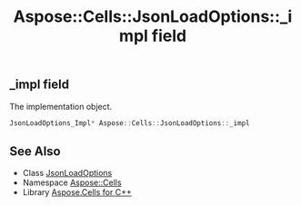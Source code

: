 ﻿---
title: Aspose::Cells::JsonLoadOptions::_impl field
linktitle: _impl
second_title: Aspose.Cells for C++ API Reference
description: 'Aspose::Cells::JsonLoadOptions::_impl field. The implementation object in C++.'
type: docs
weight: 1400
url: /cpp/aspose.cells/jsonloadoptions/_impl/
---
## _impl field


The implementation object.

```cpp
JsonLoadOptions_Impl* Aspose::Cells::JsonLoadOptions::_impl
```

## See Also

* Class [JsonLoadOptions](../)
* Namespace [Aspose::Cells](../../)
* Library [Aspose.Cells for C++](../../../)
